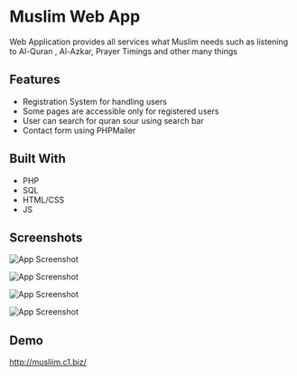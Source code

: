 
# Muslim Web App

Web Application provides all services what Muslim needs such as listening to Al-Quran , Al-Azkar, Prayer Timings and other many things



## Features

- Registration System for handling users
- Some pages are accessible only for registered users
- User can search for quran sour using search bar
- Contact form using PHPMailer
## Built With

- PHP
- SQL
- HTML/CSS
- JS


## Screenshots

![App Screenshot](https://www.linkpicture.com/q/مسلم.png)

![App Screenshot](https://www.linkpicture.com/q/Web-capture_27-5-2022_201329_musliim.c1.biz.jpeg)

![App Screenshot](https://www.linkpicture.com/q/Web-capture_27-5-2022_201329_musliim.c1.biz-Copy.jpeg)

![App Screenshot](https://www.linkpicture.com/q/Web-capture_27-5-2022_201329_musliim.c1.biz-Copy-Copy-Copy.jpeg)


## Demo

http://musliim.c1.biz/
